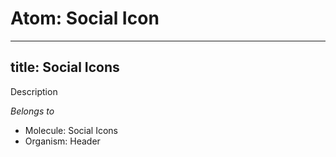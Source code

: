 # Atom: Social Icon
---
title: Social Icons
---
Description

*Belongs to*

* Molecule: Social Icons
* Organism: Header
